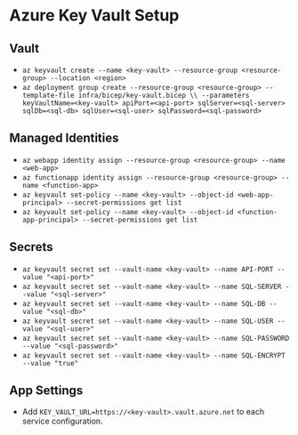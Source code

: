# Azure Key Vault Setup

## Vault

- `az keyvault create --name <key-vault> --resource-group <resource-group> --location <region>`
- `az deployment group create --resource-group <resource-group> --template-file infra/bicep/key-vault.bicep \\
    --parameters keyVaultName=<key-vault> apiPort=<api-port> sqlServer=<sql-server> sqlDb=<sql-db> sqlUser=<sql-user> sqlPassword=<sql-password>`

## Managed Identities

- `az webapp identity assign --resource-group <resource-group> --name <web-app>`
- `az functionapp identity assign --resource-group <resource-group> --name <function-app>`
- `az keyvault set-policy --name <key-vault> --object-id <web-app-principal> --secret-permissions get list`
- `az keyvault set-policy --name <key-vault> --object-id <function-app-principal> --secret-permissions get list`

## Secrets

- `az keyvault secret set --vault-name <key-vault> --name API-PORT --value "<api-port>"`
- `az keyvault secret set --vault-name <key-vault> --name SQL-SERVER --value "<sql-server>"`
- `az keyvault secret set --vault-name <key-vault> --name SQL-DB --value "<sql-db>"`
- `az keyvault secret set --vault-name <key-vault> --name SQL-USER --value "<sql-user>"`
- `az keyvault secret set --vault-name <key-vault> --name SQL-PASSWORD --value "<sql-password>"`
- `az keyvault secret set --vault-name <key-vault> --name SQL-ENCRYPT --value "true"`

## App Settings

- Add `KEY_VAULT_URL=https://<key-vault>.vault.azure.net` to each service configuration.
